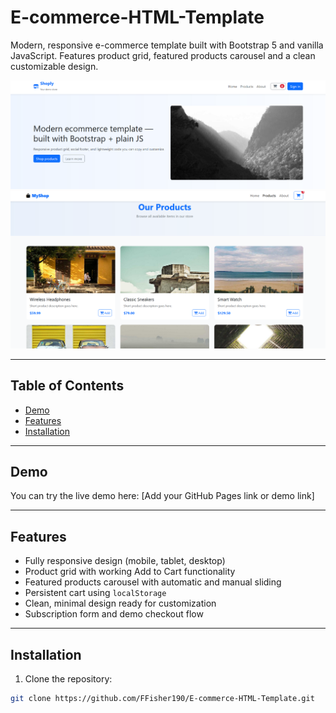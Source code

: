 # E-commerce-HTML-Template
Modern, responsive e-commerce template built with Bootstrap 5 and vanilla JavaScript. Features product grid, featured products carousel and a clean customizable design.



![Home Page Preview](./assets/Home.png)  
![Product Page Preview](./assets/Product.png)  

---

## Table of Contents

- [Demo](#demo)  
- [Features](#features)  
- [Installation](#installation)  
---

## Demo

You can try the live demo here: [Add your GitHub Pages link or demo link]

---

## Features

- Fully responsive design (mobile, tablet, desktop)  
- Product grid with working Add to Cart functionality  
- Featured products carousel with automatic and manual sliding  
- Persistent cart using `localStorage`  
- Clean, minimal design ready for customization  
- Subscription form and demo checkout flow  

---

## Installation

1. Clone the repository:

```bash
git clone https://github.com/FFisher190/E-commerce-HTML-Template.git
